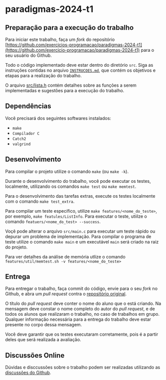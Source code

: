 paradigmas-2024-t1
==================

Preparação para a execução do trabalho
--------------------------------------

Para iniciar este trabalho, faça um _fork_ do repositório 
[https://github.com/exercicios-programacao/paradigmas-2024-t1](https://github.com/exercicio-programacao/paradigmas-2024-t1)
para o seu usuário do Github.

Todo o código implementado deve estar dentro do diretório `src`. Siga as 
instruções contidas no arquivo [`INSTRUCOES.md`](INSTRUCOES.md), que contém
os objetivos e etapas para a realização do trabalho.

O arquivo [src/lista.h](src/lista.h) contém detalhes sobre as funções a
serem implementadas e sugestões para a execução do trabalho.


Dependências
------------

Você precisará dos seguintes softwares instalados:
* `make`
* `Compilador C`
* `Catch2`
* `valgrind`


Desenvolvimento
---------------

Para compilar o projeto utilize o comando `make` (ou `make -k`).

Durante o desenvolvimento do trabalho, você pode executar os testes, 
localmente, utilizando os comandos `make test` ou `make memtest`.

Para o desenvolvimento das tarefas extras, execute os testes localmente
com o comando `make test_extra`.

Para compilar um teste específico, utilize `make features/<nome_do_teste>`,
por exemplo, `make featules/ListInfo`. Para executar o teste, utiilze o
comando `featuers/<nome_do_test> --success`.

Voçê pode alterar o arquivo `src/main.c` para executar um teste rápido
ou depurar um problema de implementação. Para compilar o programa de
teste utilize o comando `make main` e um executável `main` será criado
na raiz do projeto.

Para ver detalhes da análise de memória utlize o comando
`features/util/memtest.sh -v features/<nome_do_teste>`


Entrega
-------

Para entregar o trabalho, faça commit do código, envie para o seu _fork_ no 
Github, e abra um _pull request_ contra o
[repositório original](https://github.com/exercicios-programacao/paradigmas-2024-t1).

O título do _pull request_ deve conter o nome do aluno que o está criando. 
Na mensagem deve constar o nome completo do autor do _pull request_, e de 
todos os alunos que realizaram o trabalho, no caso de trabalhos em grupo. 
Qualquer informação necessária para a entrega do trabalho deve estar 
presente no corpo dessa mensagem.

Você deve garantir que os testes executaram corretamente, pois é a partir
deles que será realizada a avaliação.


Discussões Online
-----------------

Dúvidas e disccussões sobre o trabalho podem ser realizadas utilizando as
[discussões do Github](https://github.com/exercicio-programacao/paradigmas-2024-t1/discussions).
